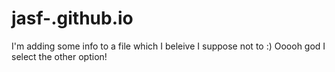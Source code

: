 # jasf-.github.io

I'm adding some info to a file which I beleive I suppose not to :)
Ooooh god I select the other option!
